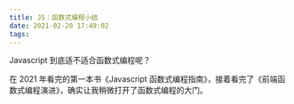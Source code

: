 ```yaml
---
title: JS：函数式编程小结
date: 2021-02-20 17:49:02
tags:
---
```


Javascript 到底适不适合函数式编程呢？

<!-- more -->

在 2021 年看完的第一本书《Javascript 函数式编程指南》，接着看完了《前端函数式编程演进》，确实让我稍微打开了函数式编程的大门。
